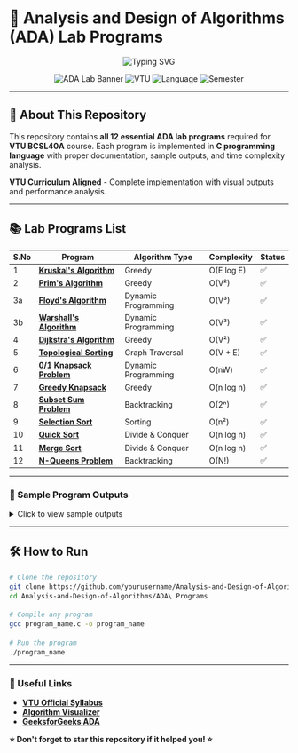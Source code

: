 # 🚀 Analysis and Design of Algorithms (ADA) Lab Programs

<div align="center">

<img src="https://readme-typing-svg.herokuapp.com?font=Fira+Code&size=22&duration=3000&pause=1000&color=2E8B57&center=true&vCenter=true&width=500&lines=Complete+ADA+Lab+Solutions;VTU+BCSL40A+Programs;12+Essential+Algorithms;Ready+to+Compile+%26+Run" alt="Typing SVG" />

![ADA Lab Banner](https://img.shields.io/badge/ADA-Lab%20Programs-brightgreen?style=for-the-badge&logo=algorithm)
![VTU](https://img.shields.io/badge/VTU-BCSL40A-blue?style=for-the-badge&logo=university)
![Language](https://img.shields.io/badge/Language-C-orange?style=for-the-badge&logo=c)
![Semester](https://img.shields.io/badge/Semester-4th-red?style=for-the-badge")

</div>

---

## 🎯 About This Repository

This repository contains **all 12 essential ADA lab programs** required for **VTU BCSL40A** course. Each program is implemented in **C programming language** with proper documentation, sample outputs, and time complexity analysis.

**VTU Curriculum Aligned** - Complete implementation with visual outputs and performance analysis.

---

## 📚 Lab Programs List

| S.No | Program | Algorithm Type | Complexity | Status |
|------|---------|----------------|------------|--------|
| 1 | [**Kruskal's Algorithm**](ADA%20Programs/Kruskal_Algorithm.c) | Greedy | O(E log E) | ✅ |
| 2 | [**Prim's Algorithm**](ADA%20Programs/Prims_Algorithm.c) | Greedy | O(V²) | ✅ |
| 3a | [**Floyd's Algorithm**](ADA%20Programs/Floyd_Algorithm.c) | Dynamic Programming | O(V³) | ✅ |
| 3b | [**Warshall's Algorithm**](ADA%20Programs/Warshal_Algorithm.c) | Dynamic Programming | O(V³) | ✅ |
| 4 | [**Dijkstra's Algorithm**](ADA%20Programs/Dijkstras_Algorithm.c) | Greedy | O(V²) | ✅ |
| 5 | [**Topological Sorting**](ADA%20Programs/Topological.c) | Graph Traversal | O(V + E) | ✅ |
| 6 | [**0/1 Knapsack Problem**](ADA%20Programs/knapsack_01.c) | Dynamic Programming | O(nW) | ✅ |
| 7 | [**Greedy Knapsack**](ADA%20Programs/Dis_knapsack.c) | Greedy | O(n log n) | ✅ |
| 8 | [**Subset Sum Problem**](ADA%20Programs/set.c) | Backtracking | O(2ⁿ) | ✅ |
| 9 | [**Selection Sort**](ADA%20Programs/selection.c) | Sorting | O(n²) | ✅ |
| 10 | [**Quick Sort**](ADA%20Programs/Quick.c) | Divide & Conquer | O(n log n) | ✅ |
| 11 | [**Merge Sort**](ADA%20Programs/Merge.c) | Divide & Conquer | O(n log n) | ✅ |
| 12 | [**N-Queens Problem**](ADA%20Programs/Nqueen.c) | Backtracking | O(N!) | ✅ |

---

### 🎨 Sample Program Outputs

<details>
<summary>Click to view sample outputs</summary>

#### 1. Kruskal's Algorithm - Minimum Cost Spanning Tree
<img src="ADA Programs/Images/Kruskal.jpg" alt="Kruskal's Algorithm Output" width="500"/>

#### 2. Prim's Algorithm - Minimum Cost Spanning Tree
<img src="ADA Programs/Images/Prims.jpg" alt="Prim's Algorithm Output" width="500"/>

#### 3a. Floyd's Algorithm - All-Pairs Shortest Paths
<img src="ADA Programs/Images/Floyd .jpg" alt="Floyd's Algorithm Output" width="500"/>

#### 3b. Warshall's Algorithm - Transitive Closure
<img src="ADA Programs/Images/Warshal.jpg" alt="Warshall's Algorithm Output" width="500"/>

#### 4. Dijkstra's Algorithm - Single Source Shortest Path
<img src="ADA Programs/Images/Dijkstra.PNG" alt="Dijkstra's Algorithm Output" width="500"/>

#### 5. Topological Sorting - Ordering of Vertices in DAG
<img src="ADA Programs/Images/Topological.PNG" alt="Topological Sort Output" width="500"/>

#### 6. 0/1 Knapsack Problem - Using Dynamic Programming
<img src="ADA Programs/Images/knapsack.PNG" alt="0/1 Knapsack Output" width="500"/>

#### 7. Greedy Knapsack - Discrete & Continuous
<img src="ADA Programs/Images/disknapsack.PNG" alt="Greedy Knapsack Output" width="500"/>

#### 8. Subset Sum Problem - Using Backtracking
<img src="ADA Programs/Images/set.PNG" alt="Subset Sum Output" width="500"/>

#### 9. Selection Sort - With Time Complexity Analysis
<img src="ADA Programs/Images/Sele.png" alt="Selection Sort Output" width="500"/>
<img src="ADA Programs/Images/Selection.png" alt="Selection Sort Analysis" width="500"/>

#### 10. Quick Sort - With Time Complexity Analysis
<img src="ADA Programs/Images/qui.png" alt="Quick Sort Output" width="500"/>

#### 11. Merge Sort - With Time Complexity Analysis
<img src="ADA Programs/Images/Merge.png" alt="Merge Sort Output" width="500"/>

#### 12. N-Queens Problem - Backtracking Solution
<img src="ADA Programs/Images/nqueen.png" alt="N-Queens Output" width="500"/>

</details>

---

## 🛠️ How to Run

```bash
# Clone the repository
git clone https://github.com/yourusername/Analysis-and-Design-of-Algorithms.git
cd Analysis-and-Design-of-Algorithms/ADA\ Programs

# Compile any program
gcc program_name.c -o program_name

# Run the program
./program_name
```

---

### 🔗 Useful Links
- [**VTU Official Syllabus**](https://vtu.ac.in/en/b-e-scheme-syllabus/)
- [**Algorithm Visualizer**](https://algorithm-visualizer.org/)
- [**GeeksforGeeks ADA**](https://www.geeksforgeeks.org/fundamentals-of-algorithms/)


**⭐ Don't forget to star this repository if it helped you! ⭐**

</div>
